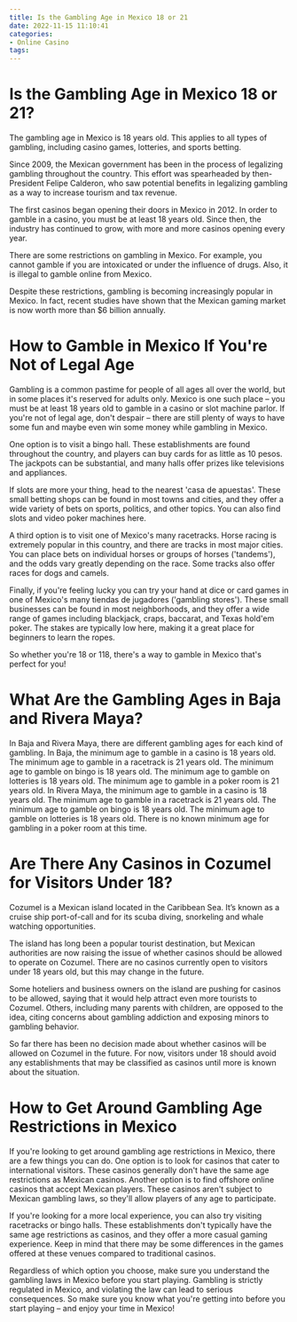 ```yaml
---
title: Is the Gambling Age in Mexico 18 or 21
date: 2022-11-15 11:10:41
categories:
- Online Casino
tags:
---
```



#  Is the Gambling Age in Mexico 18 or 21?

The gambling age in Mexico is 18 years old. This applies to all types of gambling, including casino games, lotteries, and sports betting.

Since 2009, the Mexican government has been in the process of legalizing gambling throughout the country. This effort was spearheaded by then-President Felipe Calderon, who saw potential benefits in legalizing gambling as a way to increase tourism and tax revenue.

The first casinos began opening their doors in Mexico in 2012. In order to gamble in a casino, you must be at least 18 years old. Since then, the industry has continued to grow, with more and more casinos opening every year.

There are some restrictions on gambling in Mexico. For example, you cannot gamble if you are intoxicated or under the influence of drugs. Also, it is illegal to gamble online from Mexico.

Despite these restrictions, gambling is becoming increasingly popular in Mexico. In fact, recent studies have shown that the Mexican gaming market is now worth more than $6 billion annually.

#  How to Gamble in Mexico If You're Not of Legal Age

Gambling is a common pastime for people of all ages all over the world, but in some places it's reserved for adults only. Mexico is one such place – you must be at least 18 years old to gamble in a casino or slot machine parlor. If you're not of legal age, don't despair – there are still plenty of ways to have some fun and maybe even win some money while gambling in Mexico.

One option is to visit a bingo hall. These establishments are found throughout the country, and players can buy cards for as little as 10 pesos. The jackpots can be substantial, and many halls offer prizes like televisions and appliances.

If slots are more your thing, head to the nearest 'casa de apuestas'. These small betting shops can be found in most towns and cities, and they offer a wide variety of bets on sports, politics, and other topics. You can also find slots and video poker machines here.

A third option is to visit one of Mexico's many racetracks. Horse racing is extremely popular in this country, and there are tracks in most major cities. You can place bets on individual horses or groups of horses ('tandems'), and the odds vary greatly depending on the race. Some tracks also offer races for dogs and camels.

Finally, if you're feeling lucky you can try your hand at dice or card games in one of Mexico's many tiendas de jugadores ('gambling stores'). These small businesses can be found in most neighborhoods, and they offer a wide range of games including blackjack, craps, baccarat, and Texas hold'em poker. The stakes are typically low here, making it a great place for beginners to learn the ropes.

So whether you're 18 or 118, there's a way to gamble in Mexico that's perfect for you!

#  What Are the Gambling Ages in Baja and Rivera Maya?

In Baja and Rivera Maya, there are different gambling ages for each kind of gambling. In Baja, the minimum age to gamble in a casino is 18 years old. The minimum age to gamble in a racetrack is 21 years old. The minimum age to gamble on bingo is 18 years old. The minimum age to gamble on lotteries is 18 years old. The minimum age to gamble in a poker room is 21 years old. In Rivera Maya, the minimum age to gamble in a casino is 18 years old. The minimum age to gamble in a racetrack is 21 years old. The minimum age to gamble on bingo is 18 years old. The minimum age to gamble on lotteries is 18 years old. There is no known minimum age for gambling in a poker room at this time.

#  Are There Any Casinos in Cozumel for Visitors Under 18?

Cozumel is a Mexican island located in the Caribbean Sea. It’s known as a cruise ship port-of-call and for its scuba diving, snorkeling and whale watching opportunities.

The island has long been a popular tourist destination, but Mexican authorities are now raising the issue of whether casinos should be allowed to operate on Cozumel. There are no casinos currently open to visitors under 18 years old, but this may change in the future.

Some hoteliers and business owners on the island are pushing for casinos to be allowed, saying that it would help attract even more tourists to Cozumel. Others, including many parents with children, are opposed to the idea, citing concerns about gambling addiction and exposing minors to gambling behavior.

So far there has been no decision made about whether casinos will be allowed on Cozumel in the future. For now, visitors under 18 should avoid any establishments that may be classified as casinos until more is known about the situation.

#  How to Get Around Gambling Age Restrictions in Mexico

If you're looking to get around gambling age restrictions in Mexico, there are a few things you can do. One option is to look for casinos that cater to international visitors. These casinos generally don't have the same age restrictions as Mexican casinos. Another option is to find offshore online casinos that accept Mexican players. These casinos aren't subject to Mexican gambling laws, so they'll allow players of any age to participate.

If you're looking for a more local experience, you can also try visiting racetracks or bingo halls. These establishments don't typically have the same age restrictions as casinos, and they offer a more casual gaming experience. Keep in mind that there may be some differences in the games offered at these venues compared to traditional casinos.

Regardless of which option you choose, make sure you understand the gambling laws in Mexico before you start playing. Gambling is strictly regulated in Mexico, and violating the law can lead to serious consequences. So make sure you know what you're getting into before you start playing – and enjoy your time in Mexico!